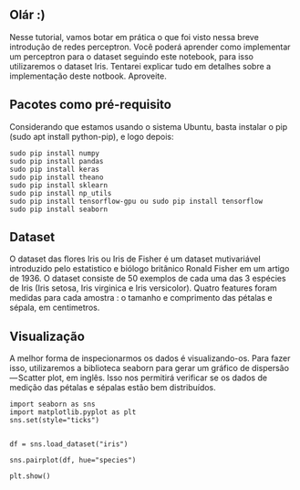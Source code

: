 ## Olár :)

Nesse tutorial, vamos botar em prática o que foi visto nessa breve introdução de redes perceptron.
Você poderá aprender como implementar um perceptron para o dataset seguindo este notebook, para isso utilizaremos o dataset Iris. Tentarei explicar tudo em detalhes sobre a implementação deste notbook. Aproveite.

## Pacotes como pré-requisito

Considerando que estamos usando o sistema Ubuntu, basta instalar o pip (sudo apt install python-pip), e logo depois:

    sudo pip install numpy
    sudo pip install pandas
    sudo pip install keras
    sudo pip install theano
    sudo pip install sklearn
    sudo pip install np_utils
    sudo pip install tensorflow-gpu ou sudo pip install tensorflow
    sudo pip install seaborn

## Dataset

O dataset das flores Iris ou Iris de Fisher é um dataset mutivariável introduzido pelo estatistico e biólogo britânico Ronald Fisher em um artigo de 1936. O dataset consiste de 50 exemplos de cada uma das 3 espécies de Iris (Iris setosa, Iris virginica e Iris versicolor). Quatro features foram medidas para cada amostra : o tamanho e comprimento das pétalas e sépala, em centimetros.

## Visualização

A melhor forma de inspecionarmos os dados é visualizando-os. Para fazer isso, utilizaremos a biblioteca seaborn para gerar um gráfico de dispersão — Scatter plot, em inglês. Isso nos permitirá verificar se os dados de medição das pétalas e sépalas estão bem distribuídos.

    import seaborn as sns
    import matplotlib.pyplot as plt
    sns.set(style="ticks")


    df = sns.load_dataset("iris")

    sns.pairplot(df, hue="species")

    plt.show()
